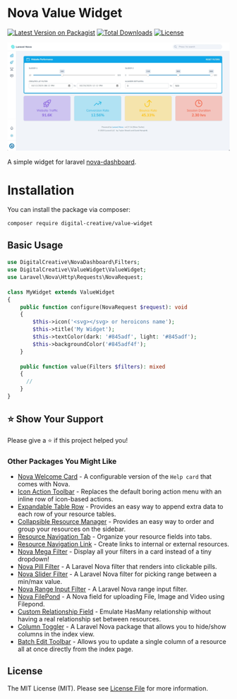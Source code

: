 # Nova Value Widget

[![Latest Version on Packagist](https://img.shields.io/packagist/v/digital-creative/value-widget)](https://packagist.org/packages/digital-creative/value-widget)
[![Total Downloads](https://img.shields.io/packagist/dt/digital-creative/value-widget)](https://packagist.org/packages/digital-creative/value-widget)
[![License](https://img.shields.io/packagist/l/digital-creative/value-widget)](https://github.com/dcasia/value-widget/blob/main/LICENSE)

<picture>
  <source media="(prefers-color-scheme: dark)" srcset="https://raw.githubusercontent.com/dcasia/value-widget/main/screenshots/dark.png">
  <img alt="Nova Welcome Card in Action" src="https://raw.githubusercontent.com/dcasia/value-widget/main/screenshots/light.png">
</picture>

A simple widget for laravel [nova-dashboard](https://github.com/dcasia/nova-dashboard).

# Installation

You can install the package via composer:

```
composer require digital-creative/value-widget
```

## Basic Usage

```php
use DigitalCreative\NovaDashboard\Filters;
use DigitalCreative\ValueWidget\ValueWidget;
use Laravel\Nova\Http\Requests\NovaRequest;

class MyWidget extends ValueWidget
{
    public function configure(NovaRequest $request): void
    {
        $this->icon('<svg></svg> or heroicons name');
        $this->title('My Widget');
        $this->textColor(dark: '#845adf', light: '#845adf');
        $this->backgroundColor('#845adf4f');
    }

    public function value(Filters $filters): mixed
    {
      //
    }
}
```

## ⭐️ Show Your Support

Please give a ⭐️ if this project helped you!

### Other Packages You Might Like

- [Nova Welcome Card](https://github.com/dcasia/nova-welcome-card) - A configurable version of the `Help card` that comes with Nova.
- [Icon Action Toolbar](https://github.com/dcasia/icon-action-toolbar) - Replaces the default boring action menu with an inline row of icon-based actions.
- [Expandable Table Row](https://github.com/dcasia/expandable-table-row) - Provides an easy way to append extra data to each row of your resource tables.
- [Collapsible Resource Manager](https://github.com/dcasia/collapsible-resource-manager) - Provides an easy way to order and group your resources on the sidebar.
- [Resource Navigation Tab](https://github.com/dcasia/resource-navigation-tab) - Organize your resource fields into tabs.
- [Resource Navigation Link](https://github.com/dcasia/resource-navigation-link) - Create links to internal or external resources.
- [Nova Mega Filter](https://github.com/dcasia/nova-mega-filter) - Display all your filters in a card instead of a tiny dropdown!
- [Nova Pill Filter](https://github.com/dcasia/nova-pill-filter) - A Laravel Nova filter that renders into clickable pills.
- [Nova Slider Filter](https://github.com/dcasia/nova-slider-filter) - A Laravel Nova filter for picking range between a min/max value.
- [Nova Range Input Filter](https://github.com/dcasia/nova-range-input-filter) - A Laravel Nova range input filter.
- [Nova FilePond](https://github.com/dcasia/nova-filepond) - A Nova field for uploading File, Image and Video using Filepond.
- [Custom Relationship Field](https://github.com/dcasia/custom-relationship-field) - Emulate HasMany relationship without having a real relationship set between resources.
- [Column Toggler](https://github.com/dcasia/column-toggler) - A Laravel Nova package that allows you to hide/show columns in the index view.
- [Batch Edit Toolbar](https://github.com/dcasia/batch-edit-toolbar) - Allows you to update a single column of a resource all at once directly from the index page.

## License

The MIT License (MIT). Please see [License File](https://raw.githubusercontent.com/dcasia/value-widget/main/LICENSE) for more information.
